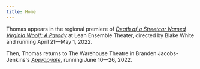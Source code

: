 ```yaml
---
title: Home
---
```


Thomas appears in the regional premiere of [*Death of a Streetcar Named Virginia Woolf: A Parody*](https://www.leanensemble.org/) at Lean Ensemble Theater, directed by Blake White and running April 21—May 1, 2022.

Then, Thomas returns to The Warehouse Theatre in Branden Jacobs-Jenkins's [*Appropriate*](https://warehousetheatre.com/shows/appropriate-ii/), running June 10—26, 2022.
